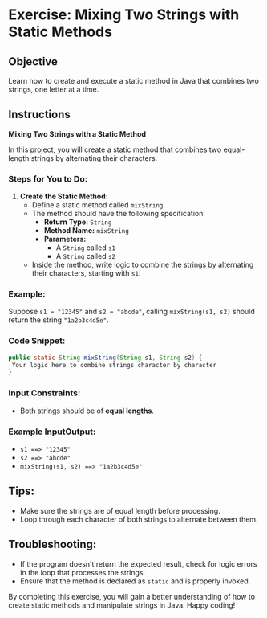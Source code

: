 # Exercise: Mixing Two Strings with Static Methods

## Objective
Learn how to create and execute a static method in Java that combines two strings, one letter at a time.

## Instructions

**Mixing Two Strings with a Static Method**

In this project, you will create a static method that combines two equal-length strings by alternating their characters.

### Steps for You to Do:

1. **Create the Static Method:**
    - Define a static method called `mixString`.
    - The method should have the following specification:
        - **Return Type:** `String`
        - **Method Name:** `mixString`
        - **Parameters:**
            - A `String` called `s1`
            - A `String` called `s2`
    - Inside the method, write logic to combine the strings by alternating their characters, starting with `s1`.

### Example:

Suppose `s1 = "12345"` and `s2 = "abcde"`, calling `mixString(s1, s2)` should return the string `"1a2b3c4d5e"`.

### Code Snippet:
```java
public static String mixString(String s1, String s2) {
 Your logic here to combine strings character by character
}
```

### Input Constraints:
- Both strings should be of **equal lengths**.

### Example InputOutput:
- `s1 ==> "12345"`
- `s2 ==> "abcde"`
- `mixString(s1, s2) ==> "1a2b3c4d5e"`

## Tips:
- Make sure the strings are of equal length before processing.
- Loop through each character of both strings to alternate between them.

## Troubleshooting:
- If the program doesn't return the expected result, check for logic errors in the loop that processes the strings.
- Ensure that the method is declared as `static` and is properly invoked.

By completing this exercise, you will gain a better understanding of how to create static methods and manipulate strings in Java. Happy coding!
